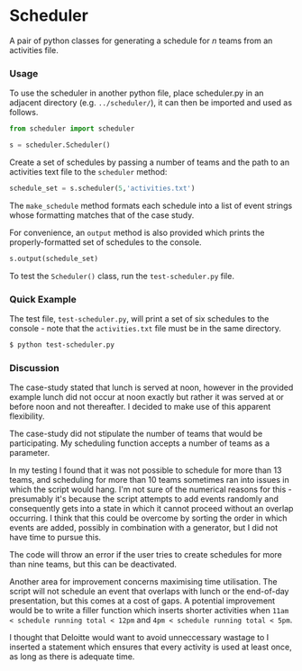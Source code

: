 Scheduler
========

A pair of python classes for generating a schedule for *n* teams from an activities file.

### Usage


To use the scheduler in another python file, place scheduler.py in an adjacent directory (e.g. `../scheduler/`), it can then be imported and used as follows.

```python
from scheduler import scheduler

s = scheduler.Scheduler()
```

Create a set of schedules by passing a number of teams and the path to an activities text file to the `scheduler` method:

```python
schedule_set = s.scheduler(5,'activities.txt')
```

The `make_schedule` method formats each schedule into a list of event strings whose formatting matches that of the case study.

For convenience, an `output` method is also provided which prints the properly-formatted set of schedules to the console.

```python
s.output(schedule_set)
```

To test the `Scheduler()` class, run the `test-scheduler.py` file.

### Quick Example
The test file, `test-scheduler.py`, will print a set of six schedules to the console - note that the `activities.txt` file must be in the same directory.

```bash
$ python test-scheduler.py
```

### Discussion

The case-study stated that lunch is served at noon, however in the provided example lunch did not occur at noon exactly but rather it was served at or before noon and not thereafter. I decided to make use of this apparent flexibility.

The case-study did not stipulate the number of teams that would be participating. My scheduling function accepts a number of teams as a parameter. 

In my testing I found that it was not possible to schedule for more than 13 teams, and scheduling for more than 10 teams sometimes ran into issues in which the script would hang. I'm not sure of the numerical reasons for this - presumably it's because the script attempts to add events randomly and consequently gets into a state in which it cannot proceed without an overlap occurring. I think that this could be overcome by sorting the order in which events are added, possibly in combination with a generator, but I did not have time to pursue this.

The code will throw an error if the user tries to create schedules for more than nine teams, but this can be deactivated.

Another area for improvement concerns maximising time utilisation. The script will not schedule an event that overlaps with lunch or the end-of-day presentation, but this comes at a cost of gaps. A potential improvement would be to write a filler function which inserts shorter activities when `11am < schedule running total < 12pm` and `4pm < schedule running total < 5pm`.

I thought that Deloitte would want to avoid unneccessary wastage to I inserted a statement which ensures that every activity is used at least once, as long as there is adequate time.
